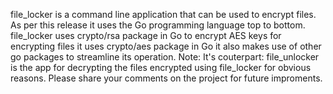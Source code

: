 file_locker is a command line application that can be used to encrypt files.
As per this release it uses the Go programming language top to bottom.
file_locker uses crypto/rsa package in Go to encrypt AES keys
for encrypting files it uses crypto/aes package in Go
it also makes use of other go packages to streamline its operation.
Note: It's couterpart: file_unlocker is the app for decrypting the files encrypted using file_locker for obvious reasons.
Please share your comments on the project for future improments.
